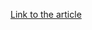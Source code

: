 [Link to the article](https://www.uptycs.com/blog/8220-gang-cryptomining-cloud-based-infrastructure-cyber-threat)
